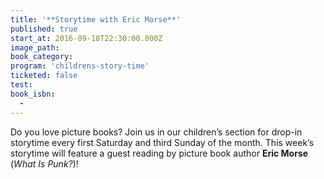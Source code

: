 ```yaml
---
title: '**Storytime with Eric Morse**'
published: true
start_at: 2016-09-18T22:30:00.000Z
image_path:
book_category:
program: 'childrens-story-time'
ticketed: false
test:
book_isbn:
  -
---
```



Do you love picture books? Join us in our children’s section for drop-in storytime every first Saturday and third Sunday of the month. This week’s storytime will feature a guest reading by picture book author **Eric Morse** (*What Is Punk?*)!
